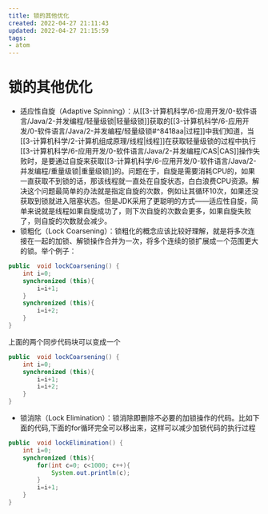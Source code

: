 ```yaml
---
title: 锁的其他优化
created: 2022-04-27 21:11:43
updated: 2022-04-27 21:15:59
tags: 
- atom
---
```

# 锁的其他优化

-   适应性自旋（Adaptive Spinning）：从[[3-计算机科学/6-应用开发/0-软件语言/Java/2-并发编程/轻量级锁|轻量级锁]]获取的[[3-计算机科学/6-应用开发/0-软件语言/Java/2-并发编程/轻量级锁#^8418aa|过程]]中我们知道，当[[3-计算机科学/2-计算机组成原理/线程|线程]]在获取轻量级锁的过程中执行[[3-计算机科学/6-应用开发/0-软件语言/Java/2-并发编程/CAS|CAS]]操作失败时，是要通过自旋来获取[[3-计算机科学/6-应用开发/0-软件语言/Java/2-并发编程/重量级锁|重量级锁]]的。问题在于，自旋是需要消耗CPU的，如果一直获取不到锁的话，那该线程就一直处在自旋状态，白白浪费CPU资源。解决这个问题最简单的办法就是指定自旋的次数，例如让其循环10次，如果还没获取到锁就进入阻塞状态。但是JDK采用了更聪明的方式——适应性自旋，简单来说就是线程如果自旋成功了，则下次自旋的次数会更多，如果自旋失败了，则自旋的次数就会减少。
-   锁粗化（Lock Coarsening）：锁粗化的概念应该比较好理解，就是将多次连接在一起的加锁、解锁操作合并为一次，将多个连续的锁扩展成一个范围更大的锁。举个例子：

```java
public  void lockCoarsening() {
    int i=0;
    synchronized (this){
        i=i+1;
    }
    synchronized (this){
        i=i+2;
    }
}
```

上面的两个同步代码块可以变成一个

```java
public  void lockCoarsening() {
    int i=0;
    synchronized (this){
        i=i+1;
        i=i+2;
    }
}
```

-   锁消除（Lock Elimination）：锁消除即删除不必要的加锁操作的代码。比如下面的代码,下面的for循环完全可以移出来，这样可以减少加锁代码的执行过程

```java
public  void lockElimination() {
    int i=0;
    synchronized (this){
        for(int c=0; c<1000; c++){
            System.out.println(c);
        }
        i=i+1;
    }
}
```